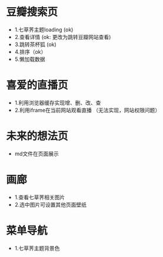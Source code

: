 # 豆瓣搜索页
- 1.七草荠主题loading (ok)
- 2.查看详情 (ok: 更改为跳转豆瓣网站查看)
- 3.跳转茶杯狐 (ok)
- 4.排序（ok）
- 5.懒加载数据

# 喜爱的直播页
- 1.利用浏览器缓存实现增、删、改、查
- 2.利用iframe在当前网站观看直播 （无法实现，网站权限问题）

# 未来的想法页
- md文件在页面展示

# 画廊
- 1.查看七草荠相关图片
- 2.选中图片可设置其他页面壁纸

# 菜单导航
- 1.七草荠主题背景色